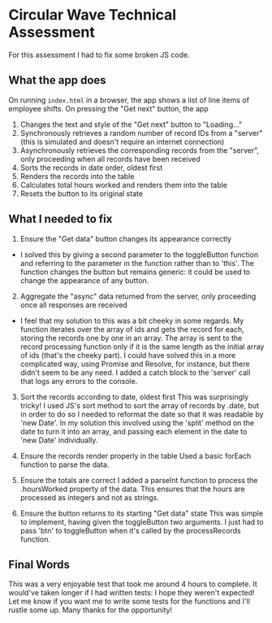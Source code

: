 # Circular Wave Technical Assessment #

For this assessment I had to fix some broken JS code.

## What the app does ##

On running `index.html` in a browser, the app shows a list of line items of employee shifts. On pressing the "Get next" button, the app

1. Changes the text and style of the "Get next" button to "Loading..."
2. Synchronously retrieves a random number of record IDs from a "server" (this is simulated and doesn't require an internet connection)
3. Asynchronously retrieves the corresponding records from the "server", only proceeding when all records have been received
4. Sorts the records in date order, oldest first
5. Renders the records into the table
6. Calculates total hours worked and renders them into the table
7. Resets the button to its original state

## What I needed to fix ##

1. Ensure the "Get data" button changes its appearance correctly
- I solved this by giving a second parameter to the toggleButton function and referring to the parameter in the function rather than to 'this'. The function changes the button but remains generic: it could be used to change the appearance of any button.

2. Aggregate the "async" data returned from the server, only proceeding once all responses are received
- I feel that my solution to this was a bit cheeky in some regards. My function iterates over the array of ids and gets the record for each, storing the records one by one in an array. The array is sent to the record processing function only if it is the same length as the initial array of ids (that's the cheeky part). I could have solved this in a more complicated way, using Promise and Resolve, for instance, but there didn't seem to be any need. I added a catch block to the 'server' call that logs any errors to the console.

3. Sort the records according to date, oldest first
This was surprisingly tricky! I used JS's sort method to sort the array of records by .date, but in order to do so I needed to reformat the date so that it was readable by 'new Date'. In my solution this involved using the 'split' method on the date to turn it into an array, and passing each element in the date to 'new Date' individually.

4. Ensure the records render properly in the table
Used a basic forEach function to parse the data.

5. Ensure the totals are correct
I added a parseInt function to process the .hoursWorked property of the data. This ensures that the hours are processed as integers and not as strings.

6. Ensure the button returns to its starting "Get data" state
This was simple to implement, having given the toggleButton two arguments. I just had to pass 'btn' to toggleButton when it's called by the processRecords function.

## Final Words ##

This was a very enjoyable test that took me around 4 hours to complete. It would've taken longer if I had written tests: I hope they weren't expected! Let me know if you want me to write some tests for the functions and I'll rustle some up.
Many thanks for the opportunity!
